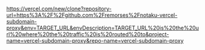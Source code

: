 https://vercel.com/new/clone?repository-url=https%3A%2F%2Fgithub.com%2Fremorses%2Fnotaku-vercel-subdomain-proxy&env=TARGET_URL&envDescription=TARGET_URL%20is%20the%20url%20where%20the%20traffic%20is%20routed%20to&project-name=vercel-subdomain-proxy&repo-name=vercel-subdomain-proxy

